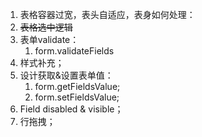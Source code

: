 1. 表格容器过宽，表头自适应，表身如何处理：
2. ~~表格选中逻辑~~
3. 表单validate：
   1. form.validateFields
4. 样式补充；
5. 设计获取&设置表单值：
   1. form.getFieldsValue;
   2. form.setFieldsValue;
6. Field disabled & visible；
7. 行拖拽；